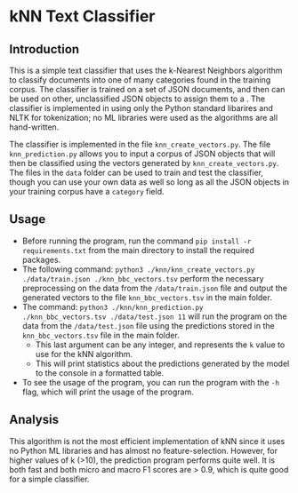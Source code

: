 # kNN Text Classifier

## Introduction

This is a simple text classifier that uses the k-Nearest Neighbors algorithm to classify documents into one of many categories found in the training corpus. The classifier is trained on a set of JSON documents, and then can be used  on other, unclassified JSON objects to assign them to a . The classifier is implemented in using only the Python standard libarires and NLTK for tokenization; no ML libraries were used as the algorithms are all hand-written. 

The classifier is implemented in the file `knn_create_vectors.py`. The file `knn_prediction.py` allows you to input a corpus of JSON objects that will then be classified using the vectors generated by `knn_create_vectors.py`. The files in the `data` folder can be used to train and test the classifier, though you can use your own data as well so long as all the JSON objects in your training corpus have a `category` field.


## Usage

- Before running the program, run the command `pip install -r requirements.txt` from the main directory to install the required packages.
- The following command: `python3 ./knn/knn_create_vectors.py ./data/train.json ./knn_bbc_vectors.tsv` perform the necessary preprocessing on the data from the `/data/train.json` file and output the generated vectors to the file `knn_bbc_vectors.tsv` in the main folder.
- The command: `python3 ./knn/knn_prediction.py ./knn_bbc_vectors.tsv ./data/test.json 11` will run the program on the data from the `/data/test.json` file using the predictions stored in the `knn_bbc_vectors.tsv` file in the main folder.
    - This last argument can be any integer, and represents the `k` value to use for the kNN algorithm.
    - This will print statistics about the predictions generated by the model to the console in a formatted table.
- To see the usage of the program, you can run the program with the `-h` flag, which will print the usage of the program.


## Analysis

This algorithm is not the most efficient implementation of kNN since it uses no Python ML libraries and has almost no feature-selection. However, for higher values of k (>10), the prediction program performs quite well. It is both fast and both micro and macro F1 scores are > 0.9, which is quite good for a simple classifier.
